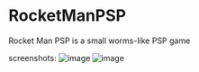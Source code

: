 # RocketManPSP
Rocket Man PSP is a small worms-like PSP game 

screenshots:
![image](https://user-images.githubusercontent.com/52978102/169688962-80c754a9-9a91-447c-a31f-c4b8c06c2357.png)
![image](https://user-images.githubusercontent.com/52978102/169688950-908b8ec8-ef9f-47d2-aa5e-d6103e13407e.png)
